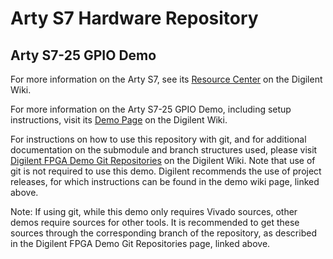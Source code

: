 # Arty S7 Hardware Repository

## Arty S7-25 GPIO Demo

For more information on the Arty S7, see its [Resource Center](https://reference.digilentinc.com/reference/programmable-logic/arty-s7/start) on the Digilent Wiki.

For more information on the Arty S7-25 GPIO Demo, including setup instructions, visit its [Demo Page](https://reference.digilentinc.com/reference/programmable-logic/arty-s7/demos/gpio) on the Digilent Wiki.

For instructions on how to use this repository with git, and for additional documentation on the submodule and branch structures used, please visit [Digilent FPGA Demo Git Repositories](https://reference.digilentinc.com/reference/programmable-logic/documents/git) on the Digilent Wiki. Note that use of git is not required to use this demo. Digilent recommends the use of project releases, for which instructions can be found in the demo wiki page, linked above.

Note: If using git, while this demo only requires Vivado sources, other demos require sources for other tools. It is recommended to get these sources through the corresponding branch of the <Board> repository, as described in the Digilent FPGA Demo Git Repositories page, linked above.
